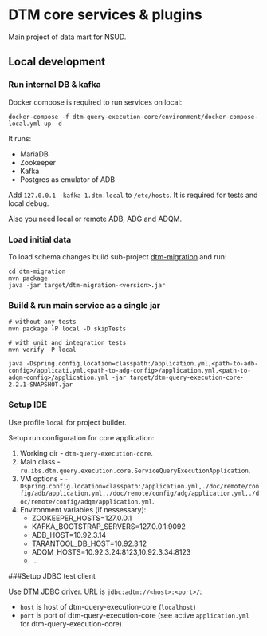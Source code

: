 # DTM core services & plugins
Main project of data mart for NSUD.

## Local development

### Run internal DB & kafka

Docker compose is required to run services on local:
```
docker-compose -f dtm-query-execution-core/environment/docker-compose-local.yml up -d
```

It runs:
* MariaDB
* Zookeeper
* Kafka
* Postgres as emulator of ADB

Add `127.0.0.1	kafka-1.dtm.local` to `/etc/hosts`. It is required for tests and local debug.

Also you need local or remote ADB, ADG and ADQM.

### Load initial data
To load schema changes build sub-project [dtm-migration](dtm-migration/README.md) and run:
```
cd dtm-migration
mvn package
java -jar target/dtm-migration-<version>.jar
```

### Build & run main service as a single jar

```
# without any tests
mvn package -P local -D skipTests

# with unit and integration tests
mvn verify -P local
```

```
java -Dspring.config.location=classpath:/application.yml,<path-to-adb-config>/applicati.yml,<path-to-adg-config>/application.yml,<path-to-adqm-config>/application.yml -jar target/dtm-query-execution-core-2.2.1-SNAPSHOT.jar
```

### Setup IDE

Use profile `local` for project builder.

Setup run configuration for core application:
 1. Working dir - `dtm-query-execution-core`.
 2. Main class - `ru.ibs.dtm.query.execution.core.ServiceQueryExecutionApplication`.
 3. VM options - `-Dspring.config.location=classpath:/application.yml,./doc/remote/config/adb/application.yml,./doc/remote/config/adg/application.yml,./doc/remote/config/adqm/application.yml`.
 4. Environment variables (if nessessary):
    - ZOOKEEPER_HOSTS=127.0.0.1
    - KAFKA_BOOTSTRAP_SERVERS=127.0.0.1:9092
    - ADB_HOST=10.92.3.14
    - TARANTOOL_DB_HOST=10.92.3.12
    - ADQM_HOSTS=10.92.3.24:8123,10.92.3.34:8123
    - ...

###Setup JDBC test client

Use [DTM JDBC driver](https://github.com/arenadata/dtm-jdbc-driver).
URL is `jdbc:adtm://<host>:<port>/`:
 - `host` is host of dtm-query-execution-core (`localhost`)
 - `port` is port of dtm-query-execution-core (see active `application.yml` for dtm-query-execution-core)
